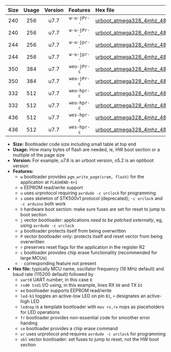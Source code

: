 |Size|Usage|Version|Features|Hex file|
|:-:|:-:|:-:|:-:|:--|
|240|256|u7.7|`w-u-jPr--`|[urboot_atmega328_4mhz_4800bps_uart0_rxd0_txd1_led+b5_ur_vbl.hex](https://raw.githubusercontent.com/stefanrueger/urboot.hex/main/mcus/atmega328/fcpu_4mhz/4800_bps/urboot_atmega328_4mhz_4800bps_uart0_rxd0_txd1_led+b5_ur_vbl.hex)|
|240|256|u7.7|`w-u-jPr--`|[urboot_atmega328_4mhz_4800bps_uart0_rxd0_txd1_lednop_ur_vbl.hex](https://raw.githubusercontent.com/stefanrueger/urboot.hex/main/mcus/atmega328/fcpu_4mhz/4800_bps/urboot_atmega328_4mhz_4800bps_uart0_rxd0_txd1_lednop_ur_vbl.hex)|
|244|256|u7.7|`w-u-jpr--`|[urboot_atmega328_4mhz_4800bps_uart0_rxd0_txd1_led+b5_fr_ur_vbl.hex](https://raw.githubusercontent.com/stefanrueger/urboot.hex/main/mcus/atmega328/fcpu_4mhz/4800_bps/urboot_atmega328_4mhz_4800bps_uart0_rxd0_txd1_led+b5_fr_ur_vbl.hex)|
|244|256|u7.7|`w-u-jpr--`|[urboot_atmega328_4mhz_4800bps_uart0_rxd0_txd1_lednop_fr_ur_vbl.hex](https://raw.githubusercontent.com/stefanrueger/urboot.hex/main/mcus/atmega328/fcpu_4mhz/4800_bps/urboot_atmega328_4mhz_4800bps_uart0_rxd0_txd1_lednop_fr_ur_vbl.hex)|
|350|384|u7.7|`weu-jPr-c`|[urboot_atmega328_4mhz_4800bps_uart0_rxd0_txd1_ee_led+b5_fr_ce_ur_vbl.hex](https://raw.githubusercontent.com/stefanrueger/urboot.hex/main/mcus/atmega328/fcpu_4mhz/4800_bps/urboot_atmega328_4mhz_4800bps_uart0_rxd0_txd1_ee_led+b5_fr_ce_ur_vbl.hex)|
|350|384|u7.7|`weu-jPr-c`|[urboot_atmega328_4mhz_4800bps_uart0_rxd0_txd1_ee_lednop_fr_ce_ur_vbl.hex](https://raw.githubusercontent.com/stefanrueger/urboot.hex/main/mcus/atmega328/fcpu_4mhz/4800_bps/urboot_atmega328_4mhz_4800bps_uart0_rxd0_txd1_ee_lednop_fr_ce_ur_vbl.hex)|
|332|512|u7.7|`weu-hpr-c`|[urboot_atmega328_4mhz_4800bps_uart0_rxd0_txd1_ee_led+b5_fr_ce_ur.hex](https://raw.githubusercontent.com/stefanrueger/urboot.hex/main/mcus/atmega328/fcpu_4mhz/4800_bps/urboot_atmega328_4mhz_4800bps_uart0_rxd0_txd1_ee_led+b5_fr_ce_ur.hex)|
|332|512|u7.7|`weu-hpr-c`|[urboot_atmega328_4mhz_4800bps_uart0_rxd0_txd1_ee_lednop_fr_ce_ur.hex](https://raw.githubusercontent.com/stefanrueger/urboot.hex/main/mcus/atmega328/fcpu_4mhz/4800_bps/urboot_atmega328_4mhz_4800bps_uart0_rxd0_txd1_ee_lednop_fr_ce_ur.hex)|
|436|512|u7.7|`wes-hpr-c`|[urboot_atmega328_4mhz_4800bps_uart0_rxd0_txd1_ee_led+b5_fr_ce.hex](https://raw.githubusercontent.com/stefanrueger/urboot.hex/main/mcus/atmega328/fcpu_4mhz/4800_bps/urboot_atmega328_4mhz_4800bps_uart0_rxd0_txd1_ee_led+b5_fr_ce.hex)|
|436|512|u7.7|`wes-hpr-c`|[urboot_atmega328_4mhz_4800bps_uart0_rxd0_txd1_ee_lednop_fr_ce.hex](https://raw.githubusercontent.com/stefanrueger/urboot.hex/main/mcus/atmega328/fcpu_4mhz/4800_bps/urboot_atmega328_4mhz_4800bps_uart0_rxd0_txd1_ee_lednop_fr_ce.hex)|

- **Size:** Bootloader code size including small table at top end
- **Usage:** How many bytes of flash are needed, ie, HW boot section or a multiple of the page size
- **Version:** For example, u7.6 is an urboot version, o5.2 is an optiboot version
- **Features:**
  + `w` bootloader provides `pgm_write_page(sram, flash)` for the application at `FLASHEND-4+1`
  + `e` EEPROM read/write support
  + `u` uses urprotocol requiring `avrdude -c urclock` for programming
  + `s` uses skeleton of STK500v1 protocol (deprecated); `-c urclock` and `-c arduino` both work
  + `h` hardware boot section: make sure fuses are set for reset to jump to boot section
  + `j` vector bootloader: applications *need to be patched externally*, eg, using `avrdude -c urclock`
  + `p` bootloader protects itself from being overwritten
  + `P` vector bootloader only: protects itself and reset vector from being overwritten
  + `r` preserves reset flags for the application in the register R2
  + `c` bootloader provides chip erase functionality (recommended for large MCUs)
  + `-` corresponding feature not present
- **Hex file:** typically MCU name, oscillator frequency (16 MHz default) and baud rate (115200 default) followed by
  + `uart0` UART number, in this case `0`
  + `rxd0 txd1` I/O using, in this example, lines RX `D0` and TX `D1`
  + `ee` bootloader supports EEPROM read/write
  + `led-b1` toggles an active-low LED on pin `B1`, `+` designates an active-high LED
  + `lednop` is a template bootloader with `mov rx,rx` nops as placeholders for LED operations
  + `fr` bootloader provides non-essential code for smoother error handing
  + `ce` bootloader provides a chip erase command
  + `ur` uses urprotocol and requires `avrdude -c urclock` for programming
  + `vbl` vector bootloader: set fuses to jump to reset, not the HW boot section
